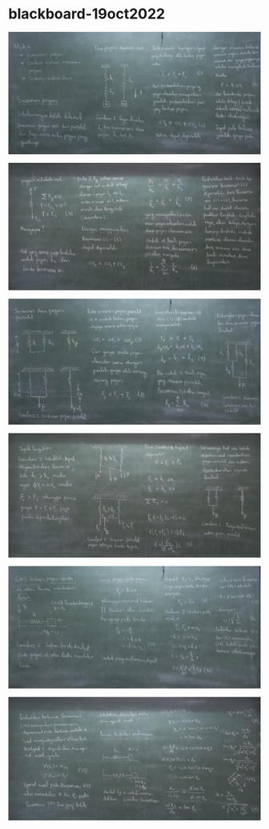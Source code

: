 # blackboard-19oct2022

![](../img/blackboard-19oct2022-1.jpg)

![](../img/blackboard-19oct2022-2.jpg)

![](../img/blackboard-19oct2022-3.jpg)

![](../img/blackboard-19oct2022-4.jpg)

![](../img/blackboard-19oct2022-5.jpg)

![](../img/blackboard-19oct2022-6.jpg)